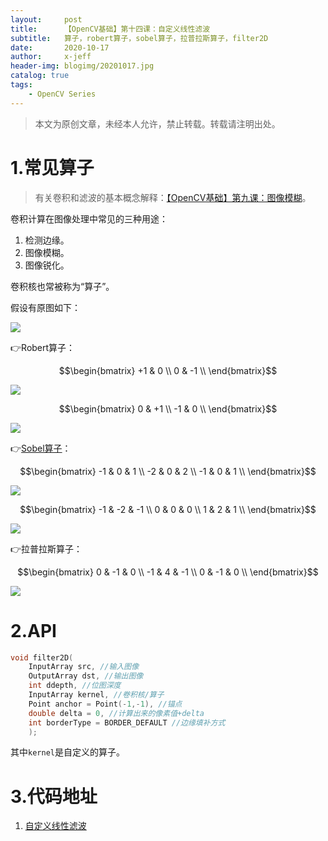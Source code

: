 ```yaml
---
layout:     post
title:      【OpenCV基础】第十四课：自定义线性滤波
subtitle:   算子，robert算子，sobel算子，拉普拉斯算子，filter2D
date:       2020-10-17
author:     x-jeff
header-img: blogimg/20201017.jpg
catalog: true
tags:
    - OpenCV Series
---
```

>本文为原创文章，未经本人允许，禁止转载。转载请注明出处。

# 1.常见算子

>有关卷积和滤波的基本概念解释：[【OpenCV基础】第九课：图像模糊](http://shichaoxin.com/2020/03/03/OpenCV基础-第九课-图像模糊/)。

卷积计算在图像处理中常见的三种用途：

1. 检测边缘。
2. 图像模糊。
3. 图像锐化。

卷积核也常被称为“算子”。

假设有原图如下：

![](https://xjeffblogimg.oss-cn-beijing.aliyuncs.com/BLOGIMG/BlogImage/OpenCVSeries/Lesson14/14x1.png)

👉Robert算子：

$$\begin{bmatrix} +1 & 0 \\ 0 & -1 \\ \end{bmatrix}$$

![](https://xjeffblogimg.oss-cn-beijing.aliyuncs.com/BLOGIMG/BlogImage/OpenCVSeries/Lesson14/14x2.png)

$$\begin{bmatrix} 0 & +1 \\ -1 & 0 \\ \end{bmatrix}$$

![](https://xjeffblogimg.oss-cn-beijing.aliyuncs.com/BLOGIMG/BlogImage/OpenCVSeries/Lesson14/14x3.png)

👉[Sobel算子](http://shichaoxin.com/2020/07/04/深度学习基础-第二十八课-卷积神经网络基础/#111垂直边缘检测)：

$$\begin{bmatrix} -1 & 0 & 1  \\ -2 & 0 & 2 \\ -1 & 0 & 1 \\ \end{bmatrix}$$

![](https://xjeffblogimg.oss-cn-beijing.aliyuncs.com/BLOGIMG/BlogImage/OpenCVSeries/Lesson14/14x4.png)

$$\begin{bmatrix} -1 & -2 & -1  \\ 0 & 0 & 0 \\ 1 & 2 & 1 \\ \end{bmatrix}$$

![](https://xjeffblogimg.oss-cn-beijing.aliyuncs.com/BLOGIMG/BlogImage/OpenCVSeries/Lesson14/14x5.png)

👉拉普拉斯算子：

$$\begin{bmatrix} 0 & -1 & 0 \\ -1 & 4 & -1 \\ 0 & -1 & 0 \\ \end{bmatrix}$$

![](https://xjeffblogimg.oss-cn-beijing.aliyuncs.com/BLOGIMG/BlogImage/OpenCVSeries/Lesson14/14x6.png)

# 2.API

```c++
void filter2D( 
	InputArray src, //输入图像
	OutputArray dst, //输出图像
	int ddepth, //位图深度
	InputArray kernel, //卷积核/算子
	Point anchor = Point(-1,-1), //锚点
	double delta = 0, //计算出来的像素值+delta
	int borderType = BORDER_DEFAULT //边缘填补方式
	);
```

其中`kernel`是自定义的算子。

# 3.代码地址

1. [自定义线性滤波](https://github.com/x-jeff/OpenCV_Code_Demo/tree/master/Demo14)